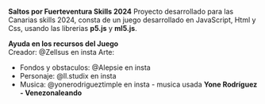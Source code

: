 **Saltos por Fuerteventura Skills 2024**
Proyecto desarrollado para las Canarias skills 2024,
consta de un juego desarrollado en JavaScript, Html y Css, usando las librerias **p5.js** y **ml5.js**.

**Ayuda en los recursos del Juego**<br />
Creador: @Zellsus en insta
Arte: 
  - Fondos y obstaculos: @Alepsie en insta
  - Personaje: @ll.studix en insta
  - Musica: @yonerodrigueztimple en insta - musica usada **Yone Rodríguez - Venezonaleando**
